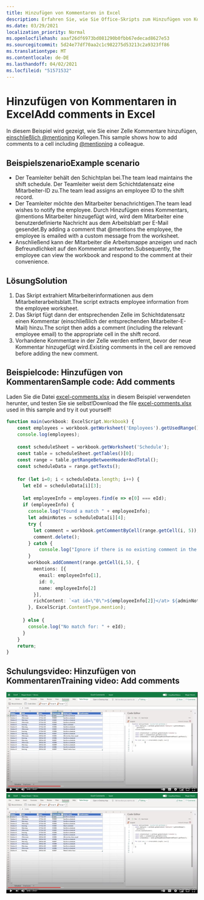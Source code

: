 ```yaml
---
title: Hinzufügen von Kommentaren in Excel
description: Erfahren Sie, wie Sie Office-Skripts zum Hinzufügen von Kommentaren in einem Arbeitsblatt verwenden.
ms.date: 03/29/2021
localization_priority: Normal
ms.openlocfilehash: aaaf26df6973bd081290b0fbb67edecad8627e53
ms.sourcegitcommit: 5d24e77df70aa2c1c982275d53213c2a9323ff86
ms.translationtype: MT
ms.contentlocale: de-DE
ms.lasthandoff: 04/02/2021
ms.locfileid: "51571532"
---
```

# <a name="add-comments-in-excel"></a><span data-ttu-id="f7a73-103">Hinzufügen von Kommentaren in Excel</span><span class="sxs-lookup"><span data-stu-id="f7a73-103">Add comments in Excel</span></span>

<span data-ttu-id="f7a73-104">In diesem Beispiel wird gezeigt, wie Sie einer Zelle Kommentare hinzufügen, [einschließlich @mentioning](https://support.microsoft.com/office/90701709-5dc1-41c7-aa48-b01d4a46e8c7) Kollegen.</span><span class="sxs-lookup"><span data-stu-id="f7a73-104">This sample shows how to add comments to a cell including [@mentioning](https://support.microsoft.com/office/90701709-5dc1-41c7-aa48-b01d4a46e8c7) a colleague.</span></span>

## <a name="example-scenario"></a><span data-ttu-id="f7a73-105">Beispielszenario</span><span class="sxs-lookup"><span data-stu-id="f7a73-105">Example scenario</span></span>

* <span data-ttu-id="f7a73-106">Der Teamleiter behält den Schichtplan bei.</span><span class="sxs-lookup"><span data-stu-id="f7a73-106">The team lead maintains the shift schedule.</span></span> <span data-ttu-id="f7a73-107">Der Teamleiter weist dem Schichtdatensatz eine Mitarbeiter-ID zu.</span><span class="sxs-lookup"><span data-stu-id="f7a73-107">The team lead assigns an employee ID to the shift record.</span></span>
* <span data-ttu-id="f7a73-108">Der Teamleiter möchte den Mitarbeiter benachrichtigen.</span><span class="sxs-lookup"><span data-stu-id="f7a73-108">The team lead wishes to notify the employee.</span></span> <span data-ttu-id="f7a73-109">Durch Hinzufügen eines Kommentars, @mentions Mitarbeiter hinzugefügt wird, wird dem Mitarbeiter eine benutzerdefinierte Nachricht aus dem Arbeitsblatt per E-Mail gesendet.</span><span class="sxs-lookup"><span data-stu-id="f7a73-109">By adding a comment that @mentions the employee, the employee is emailed with a custom message from the worksheet.</span></span>
* <span data-ttu-id="f7a73-110">Anschließend kann der Mitarbeiter die Arbeitsmappe anzeigen und nach Befreundlichkeit auf den Kommentar antworten.</span><span class="sxs-lookup"><span data-stu-id="f7a73-110">Subsequently, the employee can view the workbook and respond to the comment at their convenience.</span></span>

## <a name="solution"></a><span data-ttu-id="f7a73-111">Lösung</span><span class="sxs-lookup"><span data-stu-id="f7a73-111">Solution</span></span>

1. <span data-ttu-id="f7a73-112">Das Skript extrahiert Mitarbeiterinformationen aus dem Mitarbeiterarbeitsblatt.</span><span class="sxs-lookup"><span data-stu-id="f7a73-112">The script extracts employee information from the employee worksheet.</span></span>
1. <span data-ttu-id="f7a73-113">Das Skript fügt dann der entsprechenden Zelle im Schichtdatensatz einen Kommentar (einschließlich der entsprechenden Mitarbeiter-E-Mail) hinzu.</span><span class="sxs-lookup"><span data-stu-id="f7a73-113">The script then adds a comment (including the relevant employee email) to the appropriate cell in the shift record.</span></span>
1. <span data-ttu-id="f7a73-114">Vorhandene Kommentare in der Zelle werden entfernt, bevor der neue Kommentar hinzugefügt wird.</span><span class="sxs-lookup"><span data-stu-id="f7a73-114">Existing comments in the cell are removed before adding the new comment.</span></span>

## <a name="sample-code-add-comments"></a><span data-ttu-id="f7a73-115">Beispielcode: Hinzufügen von Kommentaren</span><span class="sxs-lookup"><span data-stu-id="f7a73-115">Sample code: Add comments</span></span>

<span data-ttu-id="f7a73-116">Laden Sie die Datei <a href="excel-comments.xlsx">excel-comments.xlsx</a> in diesem Beispiel verwendeten herunter, und testen Sie sie selbst!</span><span class="sxs-lookup"><span data-stu-id="f7a73-116">Download the file <a href="excel-comments.xlsx">excel-comments.xlsx</a> used in this sample and try it out yourself!</span></span>

```TypeScript
function main(workbook: ExcelScript.Workbook) {
    const employees = workbook.getWorksheet('Employees').getUsedRange().getTexts();
    console.log(employees); 

    const scheduleSheet = workbook.getWorksheet('Schedule');
    const table = scheduleSheet.getTables()[0];
    const range = table.getRangeBetweenHeaderAndTotal();
    const scheduleData = range.getTexts();

    for (let i=0; i < scheduleData.length; i++) {
      let eId = scheduleData[i][3];

      let employeeInfo = employees.find(e => e[0] === eId);
      if (employeeInfo) {
        console.log("Found a match " + employeeInfo);
        let adminNotes = scheduleData[i][4];
        try { 
          let comment = workbook.getCommentByCell(range.getCell(i, 5));
          comment.delete();
        } catch {
            console.log("Ignore if there is no existing comment in the cell");
        }
        workbook.addComment(range.getCell(i,5), {
          mentions: [{
            email: employeeInfo[1],
            id: 0,
            name: employeeInfo[2]
          }],
          richContent: `<at id=\"0\">${employeeInfo[2]}</at> ${adminNotes}`
        }, ExcelScript.ContentType.mention);        
        
      } else {
        console.log("No match for: " + eId);
      }
    }
    return;
}
```

## <a name="training-video-add-comments"></a><span data-ttu-id="f7a73-117">Schulungsvideo: Hinzufügen von Kommentaren</span><span class="sxs-lookup"><span data-stu-id="f7a73-117">Training video: Add comments</span></span>

<span data-ttu-id="f7a73-118">[![Schritt-für-Schritt-Video zum Hinzufügen von Kommentaren in einer Excel-Datei ansehen](../../images/comments-vid.jpg)](https://youtu.be/CpR78nkaOFw "Schrittweises Video zum Hinzufügen von Kommentaren in einer Excel-Datei")</span><span class="sxs-lookup"><span data-stu-id="f7a73-118">[![Watch step-by-step video on how to add comments in an Excel file](../../images/comments-vid.jpg)](https://youtu.be/CpR78nkaOFw "Step-by-step video on how to add comments in an Excel file")</span></span>
